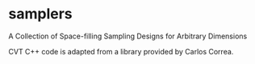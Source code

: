 # samplers
A Collection of Space-filling Sampling Designs for Arbitrary Dimensions

CVT C++ code is adapted from a library provided by Carlos Correa.
